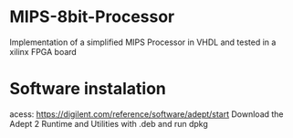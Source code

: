 # MIPS-8bit-Processor
Implementation of a simplified MIPS Processor in VHDL and tested in a xilinx FPGA board

# Software instalation
acess: https://digilent.com/reference/software/adept/start
Download the Adept 2 Runtime and Utilities with .deb and run dpkg
